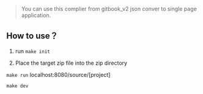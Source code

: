 > You can use this complier from gitbook_v2 json conver to single page application.  

## How to use？

1. run `make init`

2. Place the target zip file into the zip directory

`make run` localhost:8080/source/[project]

`make dev` 
